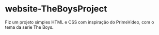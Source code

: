 # website-TheBoysProject
Fiz um projeto simples HTML e CSS com inspiração do PrimeVideo, com o tema da serie The Boys. 
